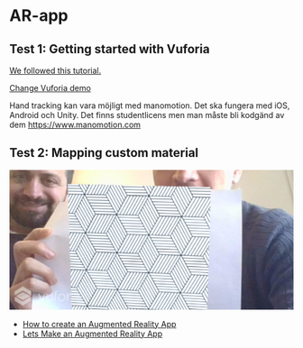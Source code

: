 # AR-app

## Test 1: Getting started with Vuforia

[We followed this tutorial.](https://www.youtube.com/watch?v=kjNhWrUpUeE)

[Change Vuforia demo](https://www.youtube.com/watch?v=khavGQ7Dy3c)


Hand tracking kan vara möjligt med manomotion. Det ska fungera med iOS, Android och Unity. Det finns studentlicens men man måste bli kodgänd av dem
https://www.manomotion.com 

## Test 2: Mapping custom material

<img src = "https://github.com/IngelaRossing/AR-app/blob/master/img/test3.png">

- [How to create an Augmented Reality App](https://www.youtube.com/watch?v=MtiUx_szKbI)
- [Lets Make an Augmented Reality App](https://www.youtube.com/watch?v=khavGQ7Dy3c)



